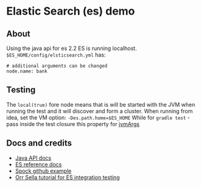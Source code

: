 # Elastic Search (es) demo

## About
Using the java api for es 2.2
ES is running localhost. `$ES_HOME/config/elsticsearch.yml` has:
```
# additional arguments can be changed
node.name: bank
``` 

## Testing
The `local(true)` fore node means that is will be started with the JVM when running the test and it will discover and form a cluster.
When running from idea, set the VM option: `-Des.path.home=$ES_HOME`
While for `gradle test` - pass inside the test closure this property for [jvmArgs](https://docs.gradle.org/current/dsl/org.gradle.api.tasks.testing.Test.html)

## Docs and credits
- [Java API docs](https://www.elastic.co/guide/en/elasticsearch/client/java-api/current/index.html)
- [ES reference docs](https://www.elastic.co/guide/en/elasticsearch/reference/current/index.html)
- [Spock github example](https://github.com/spockframework/spock-example)
- [Orr Sella tutorial for ES integration testing](https://orrsella.com/2014/10/28/embedded-elasticsearch-server-for-scala-integration-tests/)

